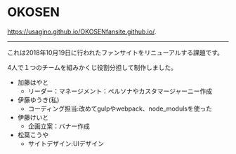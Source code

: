 # OKOSEN

<https://usagino.github.io/OKOSENfansite.github.io/>.

---

これは2018年10月19日に行われたファンサイトをリニューアルする課題です。

4人で１つのチームを組みかくじ役割分担して制作しました。

- 加藤はやと
  - リーダー：マネージメント：ペルソナやカスタマージャーニー作成
- 伊藤ゆうき(私)
  - コーディング担当:改めてgulpやwebpack、node_modulsを使った
- 伊藤けいと
  - 企画立案：バナー作成
- 松葉こうや
  - サイトデザイン:UIデザイン
